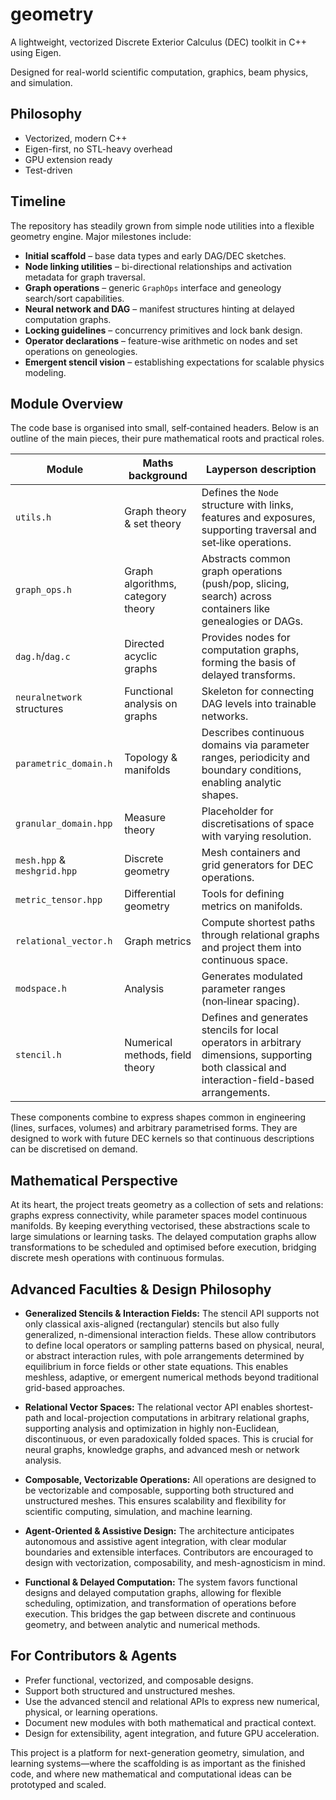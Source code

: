 # geometry

A lightweight, vectorized Discrete Exterior Calculus (DEC) toolkit in C++ using Eigen.

Designed for real-world scientific computation, graphics, beam physics, and simulation.

## Philosophy
- Vectorized, modern C++
- Eigen-first, no STL-heavy overhead
- GPU extension ready
- Test-driven

## Timeline
The repository has steadily grown from simple node utilities into a flexible
geometry engine.  Major milestones include:

- **Initial scaffold** – base data types and early DAG/DEC sketches.
- **Node linking utilities** – bi-directional relationships and activation
  metadata for graph traversal.
- **Graph operations** – generic `GraphOps` interface and geneology search/sort
  capabilities.
- **Neural network and DAG** – manifest structures hinting at delayed
  computation graphs.
- **Locking guidelines** – concurrency primitives and lock bank design.
- **Operator declarations** – feature-wise arithmetic on nodes and set
  operations on geneologies.
- **Emergent stencil vision** – establishing expectations for scalable physics
  modeling.

## Module Overview
The code base is organised into small, self‑contained headers.  Below is an
outline of the main pieces, their pure mathematical roots and practical roles.

| Module | Maths background | Layperson description |
|-------|-----------------|-----------------------|
| `utils.h` | Graph theory & set theory | Defines the `Node` structure with links, features and exposures, supporting traversal and set‑like operations. |
| `graph_ops.h` | Graph algorithms, category theory | Abstracts common graph operations (push/pop, slicing, search) across containers like genealogies or DAGs. |
| `dag.h`/`dag.c` | Directed acyclic graphs | Provides nodes for computation graphs, forming the basis of delayed transforms. |
| `neuralnetwork` structures | Functional analysis on graphs | Skeleton for connecting DAG levels into trainable networks. |
| `parametric_domain.h` | Topology & manifolds | Describes continuous domains via parameter ranges, periodicity and boundary conditions, enabling analytic shapes. |
| `granular_domain.hpp` | Measure theory | Placeholder for discretisations of space with varying resolution. |
| `mesh.hpp` & `meshgrid.hpp` | Discrete geometry | Mesh containers and grid generators for DEC operations. |
| `metric_tensor.hpp` | Differential geometry | Tools for defining metrics on manifolds. |
| `relational_vector.h` | Graph metrics | Compute shortest paths through relational graphs and project them into continuous space. |
| `modspace.h` | Analysis | Generates modulated parameter ranges (non‑linear spacing). |
| `stencil.h` | Numerical methods, field theory | Defines and generates stencils for local operators in arbitrary dimensions, supporting both classical and interaction-field-based arrangements. |

These components combine to express shapes common in engineering (lines,
surfaces, volumes) and arbitrary parametrised forms.  They are designed to work
with future DEC kernels so that continuous descriptions can be discretised on
demand.

## Mathematical Perspective
At its heart, the project treats geometry as a collection of sets and relations:
graphs express connectivity, while parameter spaces model continuous manifolds.
By keeping everything vectorised, these abstractions scale to large simulations
or learning tasks.  The delayed computation graphs allow transformations to be
scheduled and optimised before execution, bridging discrete mesh operations with
continuous formulas.

## Advanced Faculties & Design Philosophy

- **Generalized Stencils & Interaction Fields:**
  The stencil API supports not only classical axis-aligned (rectangular) stencils but also fully generalized, n-dimensional interaction fields. These allow contributors to define local operators or sampling patterns based on physical, neural, or abstract interaction rules, with pole arrangements determined by equilibrium in force fields or other state equations. This enables meshless, adaptive, or emergent numerical methods beyond traditional grid-based approaches.

- **Relational Vector Spaces:**
  The relational vector API enables shortest-path and local-projection computations in arbitrary relational graphs, supporting analysis and optimization in highly non-Euclidean, discontinuous, or even paradoxically folded spaces. This is crucial for neural graphs, knowledge graphs, and advanced mesh or network analysis.

- **Composable, Vectorizable Operations:**
  All operations are designed to be vectorizable and composable, supporting both structured and unstructured meshes. This ensures scalability and flexibility for scientific computing, simulation, and machine learning.

- **Agent-Oriented & Assistive Design:**
  The architecture anticipates autonomous and assistive agent integration, with clear modular boundaries and extensible interfaces. Contributors are encouraged to design with vectorization, composability, and mesh-agnosticism in mind.

- **Functional & Delayed Computation:**
  The system favors functional designs and delayed computation graphs, allowing for flexible scheduling, optimization, and transformation of operations before execution. This bridges the gap between discrete and continuous geometry, and between analytic and numerical methods.

## For Contributors & Agents
- Prefer functional, vectorized, and composable designs.
- Support both structured and unstructured meshes.
- Use the advanced stencil and relational APIs to express new numerical, physical, or learning operations.
- Document new modules with both mathematical and practical context.
- Design for extensibility, agent integration, and future GPU acceleration.

This project is a platform for next-generation geometry, simulation, and learning systems—where the scaffolding is as important as the finished code, and where new mathematical and computational ideas can be prototyped and scaled.
